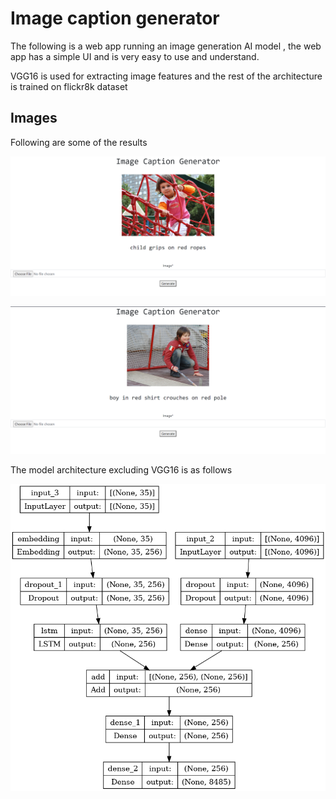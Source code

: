 
# Image caption generator

The following is a web app running an image generation AI model , the web app has a simple UI and is very easy to use and understand.

VGG16 is used for extracting image features and the rest of the architecture is trained on flickr8k dataset

## Images

Following are some of the results  

![App Screenshot](https://github.com/BhavyaBhola/Image-caption-Generator/blob/main/readme%20images/Screenshot%20(75).png)

![App Screenshot](https://github.com/BhavyaBhola/Image-caption-Generator/blob/main/readme%20images/Screenshot%20(76).png)

The model architecture excluding VGG16 is as follows

![App Screenshot](https://github.com/BhavyaBhola/Image-caption-Generator/blob/main/readme%20images/model.png)
